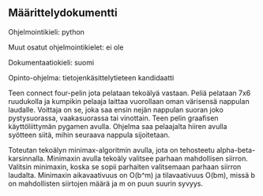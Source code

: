 ## Määrittelydokumentti
Ohjelmointikieli: python

Muut osatut ohjelmointikielet: ei ole

Dokumentaatiokieli: suomi

Opinto-ohjelma: tietojenkäsittelytieteen kandidaatti

Teen connect four-pelin jota pelataan tekoälyä vastaan. Peliä pelataan 7x6 ruudukolla ja kumpikin pelaaja laittaa vuorollaan oman värisensä nappulan laudalle. Voittaja on se, joka saa ensin nejän nappulan suoran joko pystysuorassa, vaakasuorassa tai vinottain. Teen pelin graafisen käyttöliittymän pygamen avulla. Ohjelma saa pelaajalta hiiren avulla syötteen siitä, mihin seuraava nappula sijoitetaan. 

Toteutan tekoälyn minimax-algoritmin avulla, jota on tehosteetu alpha-beta-karsinnalla. Minimaxin avulla tekoäly valitsee parhaan mahdollisen siirron. Valitsin minimaxin, koska se sopii parhaiten valitsemaan parhaan siirron laudalta. Minimaxin aikavaativuus on O(b^m) ja tilavaativuus O(bm), missä b on mahdollisten siirtojen määrä ja m on puun suurin syvyys.


